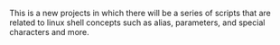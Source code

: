 This is a new projects in which there will be a series of scripts that are related to linux shell concepts such as alias, parameters, and special characters and more. 
